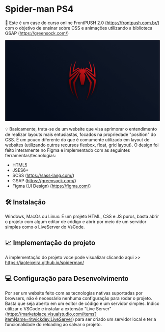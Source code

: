 # Spider-man PS4

📜 Este é um case do curso online FrontPUSH 2.0 (https://frontpush.com.br/)
com o objetivo de ensinar sobre CSS e animações utilizando a biblioteca GSAP
(https://greensock.com/)

<p align="center">
<img src="svg/metatag-spider.png" alt="Metatag Spider-man, está imagem é a logo do spider-man" border="0">
</p>

💡 Basicamente, trata-se de um website que visa aprimorar o entendimento de
realizar layouts mais entusiastas, focados na propriedade "position" do CSS.
É um pouco diferente do que é comumente utilizado em layout de websites
(utilizando outros recursos flexbox, float, grid layout). O design foi feito
interamente no Figma e implementado com as seguintes ferramentas/tecnologias:

- HTML5
- JSES6+
- SCSS (https://sass-lang.com/)
- GSAP (https://greensock.com/)
- Figma (UI Design) (https://figma.com/)

## 🛠 Instalação

Windows, MacOs ou Linux: É um projeto HTML, CSS e JS puros, basta abrir
o projeto com algum editor de código e abrir por meio de um servidor simples
como o LiveServer do VsCode.

## 📈 Implementação do projeto

A implementação do projeto voce pode visualizar clicando aqui >> https://jaoteixeira.github.io/spiderman/

## 💻 Configuração para Desenvolvimento

Por ser um website feito com as tecnologias nativas suportadas por browsers,
não é necessário nenhuma configuração para rodar o projeto. Basta que seja aberto
em um editor de código e um servidor simples. Indico utilizar o VSCode e
instalar a extensão "Live Server" (https://marketplace.visualstudio.com/items?itemName=ritwickdey.LiveServer) para ser criado um servidor local e ter a funcionalidade do reloading
ao salvar o projeto.
